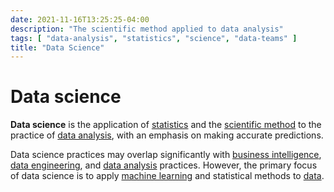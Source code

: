 ```yaml
---
date: 2021-11-16T13:25:25-04:00
description: "The scientific method applied to data analysis"
tags: [ "data-analysis", "statistics", "science", "data-teams" ]
title: "Data Science"
---
```


# Data science

**Data science** is the application of [statistics](statistics.md) and the [scientific method](science.md) to the practice of [data analysis](data-analysis.md), with an emphasis on making accurate predictions.

Data science practices may overlap significantly with [business intelligence](business-intelligence.md), [data engineering](data-engineering.md), and [data analysis](data-analysis.md) practices. However, the primary focus of data science is to apply [machine learning](machine-learning.md) and statistical methods to [data](data.md).
